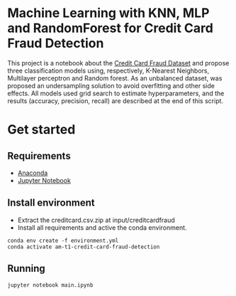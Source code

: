# Machine Learning with KNN, MLP and RandomForest for Credit Card Fraud Detection

This project is a notebook about the [Credit Card Fraud Dataset](https://www.kaggle.com/mlg-ulb/creditcardfraud) and propose three classification models using, respectively, K-Nearest Neighbors, Multilayer perceptron and Random forest. As an unbalanced dataset, was proposed an undersampling solution to avoid overfitting and other side effects.  All models used grid search to estimate hyperparameters, and the results (accuracy, precision, recall) are described at the end of this script.

# Get started

## Requirements

 - [Anaconda](https://docs.anaconda.com/anaconda/install/)
 - [Jupyter Notebook](https://jupyter.org/install)

## Install environment

- Extract the creditcard.csv.zip at input/creditcardfraud
- Install all requirements and active the conda environment.

```shellscript
conda env create -f environment.yml
conda activate am-t1-credit-card-fraud-detection
```

## Running

`jupyter notebook main.ipynb`


